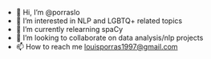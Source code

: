 - 👋 Hi, I’m @porraslo
- 👀 I’m interested in NLP and LGBTQ+ related topics
- 🌱 I’m currently relearning spaCy
- 💞️ I’m looking to collaborate on data analysis/nlp projects
- 📫 How to reach me louisporras1997@gmail.com 

<!---
porraslo/porraslo is a ✨ special ✨ repository because its `README.md` (this file) appears on your GitHub profile.
You can click the Preview link to take a look at your changes.
--->
